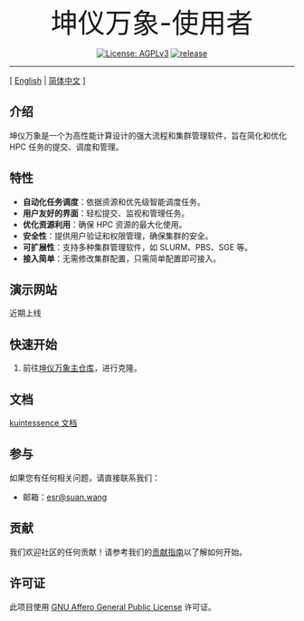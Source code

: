 <p align="center">
<font size=20>坤仪万象-使用者</font>
</p>
<p align="center">
  <a href="https://www.gnu.org/licenses/agpl-3.0.html"><img src="https://img.shields.io/badge/licenses-AGPLv3-orange" alt="License: AGPLv3"></a>
  <a href="https://img.shields.io/badge/release-v0.0.1-blue"><img src="https://img.shields.io/badge/release-v0.0.1-blue" alt=" release"></a>
</p>

------------------------------
[ [English](readme.md) | [简体中文](readme.zh-hans.md) ]

## 介绍

坤仪万象是一个为高性能计算设计的强大流程和集群管理软件，旨在简化和优化 HPC 任务的提交、调度和管理。

## 特性

- **自动化任务调度**：依据资源和优先级智能调度任务。
- **用户友好的界面**：轻松提交、监视和管理任务。
- **优化资源利用**：确保 HPC 资源的最大化使用。
- **安全性**：提供用户验证和权限管理，确保集群的安全。
- **可扩展性**：支持多种集群管理软件，如 SLURM、PBS、SGE 等。
- **接入简单**：无需修改集群配置，只需简单配置即可接入。

## 演示网站

近期上线

## 快速开始

1. 前往[坤仪万象主仓库](https://github.com/nsccjn/kuintessence.git)，进行克隆。

## 文档

[kuintessence 文档](https://docs.kuintessence.com)

## 参与

如果您有任何相关问题，请直接联系我们：

- 邮箱：esr@suan.wang

## 贡献

我们欢迎社区的任何贡献！请参考我们的[贡献指南](contributing.md)以了解如何开始。

## 许可证

此项目使用 [GNU Affero General Public License](LICENSE) 许可证。
